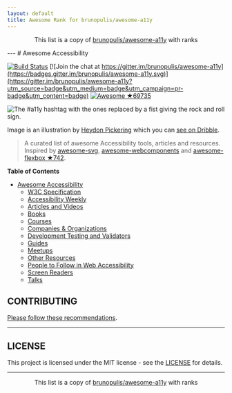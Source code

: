 ```yaml
---
layout: default
title: Awesome Rank for brunopulis/awesome-a11y
---
```


<p align="center">
	This list is a copy of <a href="https://github.com/brunopulis/awesome-a11y">brunopulis/awesome-a11y</a> with ranks
</p>
---
# Awesome Accessibility

[![Build Status](https://api.travis-ci.org/brunopulis/awesome-a11y.svg?branch=master)](https://travis-ci.org/brunopulis/awesome-a11y)
[![Join the chat at https://gitter.im/brunopulis/awesome-a11y](https://badges.gitter.im/brunopulis/awesome-a11y.svg)](https://gitter.im/brunopulis/awesome-a11y?utm_source=badge&utm_medium=badge&utm_campaign=pr-badge&utm_content=badge)
[![Awesome](https://cdn.rawgit.com/sindresorhus/awesome/d7305f38d29fed78fa85652e3a63e154dd8e8829/media/badge.svg) ★69735](https://github.com/sindresorhus/awesome)

![The #a11y hashtag with the ones replaced by a fist giving the rock and roll sign.](https://user-images.githubusercontent.com/1204692/30697506-9fd3020c-9eb5-11e7-95ca-a6c56785dd66.png)

Image is an illustration by [Heydon Pickering](http://www.heydonworks.com/) which you can [see on Dribble](https://dribbble.com/shots/2121794-rock-n-roll-a11y).

> A curated list of awesome Accessibility tools, articles and resources.
> Inspired by [awesome-svg](https://github.com/willianjusten/awesome-svg), [awesome-webcomponents](https://github.com/obetomuniz/awesome-webcomponents) and [awesome-flexbox ★742](https://github.com/afonsopacifer/awesome-flexbox).

**Table of Contents**

- [Awesome Accessibility](##awesome-accessibility)
  - [W3C Specification](https://github.com/brunopulis/awesome-a11y/blob/master/topics/specification.md)
  - [Accessibility Weekly](https://github.com/brunopulis/awesome-a11y/blob/master/topics/newsletter.md)
  - [Articles and Videos](https://github.com/brunopulis/awesome-a11y/blob/master/topics/articles.md)
  - [Books](https://github.com/brunopulis/awesome-a11y/blob/master/topics/books.md)
  - [Courses](https://github.com/brunopulis/awesome-a11y/blob/master/topics/courses.md)
  - [Companies & Organizations](https://github.com/brunopulis/awesome-a11y/blob/master/topics/companies.md)
  - [Development Testing and Validators](https://github.com/brunopulis/awesome-a11y/blob/master/topics/validators.md)
  - [Guides](https://github.com/brunopulis/awesome-a11y/blob/master/topics/guides.md)
  - [Meetups](https://github.com/brunopulis/awesome-a11y/blob/master/topics/meetups.md)
  - [Other Resources](https://github.com/brunopulis/awesome-a11y/blob/master/topics/other-resources.md)
  - [People to Follow in Web Accessibility](https://github.com/brunopulis/awesome-a11y/blob/master/topics/people.md)
  - [Screen Readers](https://github.com/brunopulis/awesome-a11y/blob/master/topics/assistive-technology.md)
  - [Talks](https://github.com/brunopulis/awesome-a11y/blob/master/topics/talks.md)
  

## CONTRIBUTING

[Please follow these recommendations](https://github.com/brunopulis/awesome-a11y/blob/master/CONTRIBUTING.md).

----

## LICENSE

This project is licensed under the MIT license - see the [LICENSE](https://github.com/brunopulis/awesome-a11y/blob/master/LICENSE.md) for details.

---
<p align="center">
	This list is a copy of <a href="https://github.com/brunopulis/awesome-a11y">brunopulis/awesome-a11y</a> with ranks
</p>
